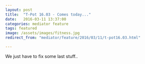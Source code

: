 ```yaml
---
layout: post
title:  "T-Pot 16.03 - Comes today..."
date:   2016-03-11 13:37:00
categories: mediator feature
tags: featured
image: /assets/images/fitness.jpg
redirect_from: "mediator/feature/2016/03/11/t-pot16.03.html"

---
```


We just have to fix some last stuff..

